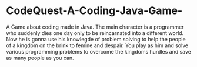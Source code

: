 # CodeQuest-A-Coding-Java-Game-
A Game about coding made in Java. 
The main character is a programmer who suddenly dies one day only to be reincarnated into a different world.
Now he is gonna use his knowlegde of problem solving to help the people of a kingdom on the brink to femine and despair.
You play as him and solve various programming problems to overcome the kingdoms hurdles and save as many people as you can.
